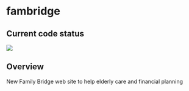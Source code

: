fambridge
=========

## Current code status

<img src="https://www.codeship.io/projects/87b217a0-3f44-0131-79ae-72971160489e/status">

## Overview

New Family Bridge web site to help elderly care and financial planning
